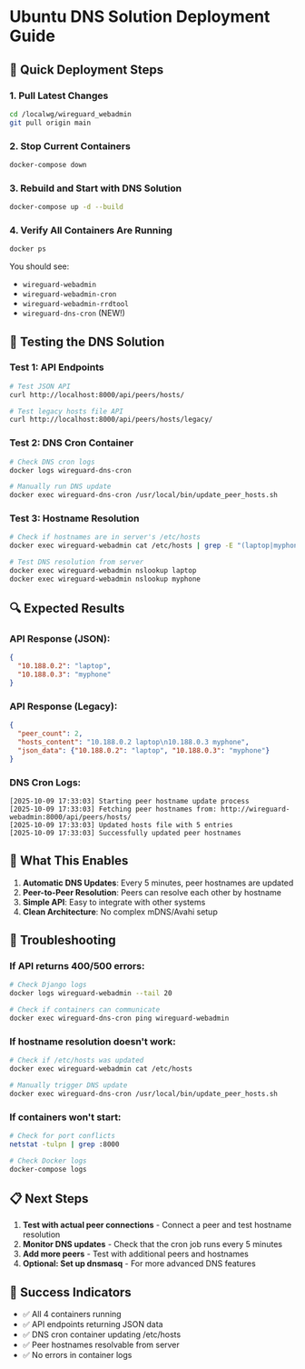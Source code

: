 # Ubuntu DNS Solution Deployment Guide

## 🚀 Quick Deployment Steps

### 1. Pull Latest Changes
```bash
cd /localwg/wireguard_webadmin
git pull origin main
```

### 2. Stop Current Containers
```bash
docker-compose down
```

### 3. Rebuild and Start with DNS Solution
```bash
docker-compose up -d --build
```

### 4. Verify All Containers Are Running
```bash
docker ps
```
You should see:
- `wireguard-webadmin`
- `wireguard-webadmin-cron`
- `wireguard-webadmin-rrdtool`
- `wireguard-dns-cron` (NEW!)

## 🧪 Testing the DNS Solution

### Test 1: API Endpoints
```bash
# Test JSON API
curl http://localhost:8000/api/peers/hosts/

# Test legacy hosts file API
curl http://localhost:8000/api/peers/hosts/legacy/
```

### Test 2: DNS Cron Container
```bash
# Check DNS cron logs
docker logs wireguard-dns-cron

# Manually run DNS update
docker exec wireguard-dns-cron /usr/local/bin/update_peer_hosts.sh
```

### Test 3: Hostname Resolution
```bash
# Check if hostnames are in server's /etc/hosts
docker exec wireguard-webadmin cat /etc/hosts | grep -E "(laptop|myphone)"

# Test DNS resolution from server
docker exec wireguard-webadmin nslookup laptop
docker exec wireguard-webadmin nslookup myphone
```

## 🔍 Expected Results

### API Response (JSON):
```json
{
  "10.188.0.2": "laptop",
  "10.188.0.3": "myphone"
}
```

### API Response (Legacy):
```json
{
  "peer_count": 2,
  "hosts_content": "10.188.0.2 laptop\n10.188.0.3 myphone",
  "json_data": {"10.188.0.2": "laptop", "10.188.0.3": "myphone"}
}
```

### DNS Cron Logs:
```
[2025-10-09 17:33:03] Starting peer hostname update process
[2025-10-09 17:33:03] Fetching peer hostnames from: http://wireguard-webadmin:8000/api/peers/hosts/
[2025-10-09 17:33:03] Updated hosts file with 5 entries
[2025-10-09 17:33:03] Successfully updated peer hostnames
```

## 🎯 What This Enables

1. **Automatic DNS Updates**: Every 5 minutes, peer hostnames are updated
2. **Peer-to-Peer Resolution**: Peers can resolve each other by hostname
3. **Simple API**: Easy to integrate with other systems
4. **Clean Architecture**: No complex mDNS/Avahi setup

## 🔧 Troubleshooting

### If API returns 400/500 errors:
```bash
# Check Django logs
docker logs wireguard-webadmin --tail 20

# Check if containers can communicate
docker exec wireguard-dns-cron ping wireguard-webadmin
```

### If hostname resolution doesn't work:
```bash
# Check if /etc/hosts was updated
docker exec wireguard-webadmin cat /etc/hosts

# Manually trigger DNS update
docker exec wireguard-dns-cron /usr/local/bin/update_peer_hosts.sh
```

### If containers won't start:
```bash
# Check for port conflicts
netstat -tulpn | grep :8000

# Check Docker logs
docker-compose logs
```

## 📋 Next Steps

1. **Test with actual peer connections** - Connect a peer and test hostname resolution
2. **Monitor DNS updates** - Check that the cron job runs every 5 minutes
3. **Add more peers** - Test with additional peers and hostnames
4. **Optional: Set up dnsmasq** - For more advanced DNS features

## 🎉 Success Indicators

- ✅ All 4 containers running
- ✅ API endpoints returning JSON data
- ✅ DNS cron container updating /etc/hosts
- ✅ Peer hostnames resolvable from server
- ✅ No errors in container logs

